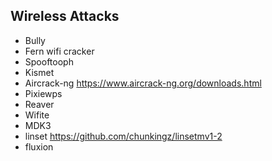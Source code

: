 ## Wireless Attacks

- Bully
- Fern wifi cracker
- Spooftooph
- Kismet
- Aircrack-ng https://www.aircrack-ng.org/downloads.html
- Pixiewps
- Reaver
- Wifite
- MDK3
- linset https://github.com/chunkingz/linsetmv1-2  
- fluxion
